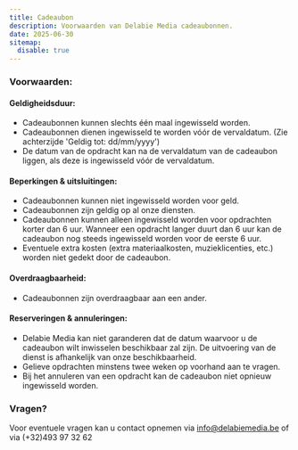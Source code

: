 ```yaml
---
title: Cadeaubon
description: Voorwaarden van Delabie Media cadeaubonnen.
date: 2025-06-30
sitemap: 
  disable: true
---
```

### Voorwaarden:
#### Geldigheidsduur:
- Cadeaubonnen kunnen slechts één maal ingewisseld worden.
- Cadeaubonnen dienen ingewisseld te worden vóór de vervaldatum. (Zie achterzijde 'Geldig tot: dd/mm/yyyy')
- De datum van de opdracht kan na de vervaldatum van de cadeaubon liggen, als deze is ingewisseld vóór de vervaldatum.

#### Beperkingen & uitsluitingen:
- Cadeaubonnen kunnen niet ingewisseld worden voor geld.
- Cadeaubonnen zijn geldig op al onze diensten.
- Cadeaubonnen kunnen alleen ingewisseld worden voor opdrachten korter dan 6 uur.
Wanneer een opdracht langer duurt dan 6 uur kan de cadeaubon nog steeds ingewisseld worden voor de eerste 6 uur.
- Eventuele extra kosten (extra materiaalkosten, muzieklicenties, etc.) worden niet gedekt door de cadeaubon.

#### Overdraagbaarheid:
- Cadeaubonnen zijn overdraagbaar aan een ander.

#### Reserveringen & annuleringen:
- Delabie Media kan niet garanderen dat de datum waarvoor u de cadeaubon wilt inwisselen beschikbaar zal zijn.
De uitvoering van de dienst is afhankelijk van onze beschikbaarheid.
- Gelieve opdrachten minstens twee weken op voorhand aan te vragen.
- Bij het annuleren van een opdracht kan de cadeaubon niet opnieuw ingewisseld worden.

### Vragen?
Voor eventuele vragen kan u contact opnemen via info@delabiemedia.be of via (+32)493 97 32 62
